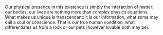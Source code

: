 Our physical presence in this exiatence is simply the interaction of matter: our bodies, our lives are nothing more than complex physics equations. What makes us unique is transcendant: it is our information, what some may call a soul or conscience. That is our true human condition, what differentiates us from a rock or our pets (however lovable both may be).

